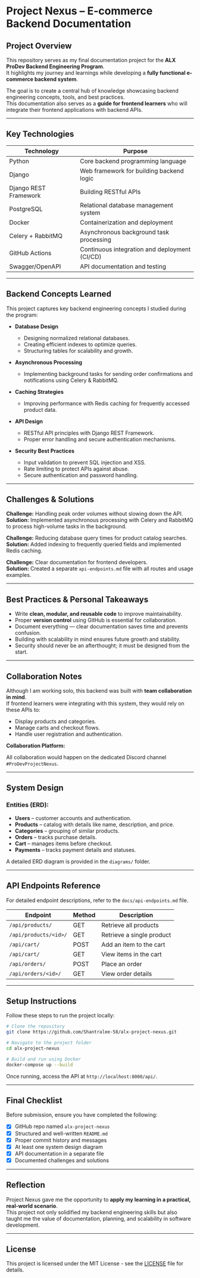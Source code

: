 # Project Nexus – E-commerce Backend Documentation

## Project Overview

This repository serves as my final documentation project for the **ALX ProDev Backend Engineering Program**.  
It highlights my journey and learnings while developing a **fully functional e-commerce backend system**.  

The goal is to create a central hub of knowledge showcasing backend engineering concepts, tools, and best practices.  
This documentation also serves as a **guide for frontend learners** who will integrate their frontend applications with backend APIs.

---

## Key Technologies

| Technology        | Purpose |
|-------------------|---------|
| Python            | Core backend programming language |
| Django            | Web framework for building backend logic |
| Django REST Framework | Building RESTful APIs |
| PostgreSQL        | Relational database management system |
| Docker            | Containerization and deployment |
| Celery + RabbitMQ | Asynchronous background task processing |
| GitHub Actions    | Continuous integration and deployment (CI/CD) |
| Swagger/OpenAPI   | API documentation and testing |

---

## Backend Concepts Learned

This project captures key backend engineering concepts I studied during the program:

- **Database Design**
  - Designing normalized relational databases.
  - Creating efficient indexes to optimize queries.
  - Structuring tables for scalability and growth.

- **Asynchronous Processing**
  - Implementing background tasks for sending order confirmations and notifications using Celery & RabbitMQ.

- **Caching Strategies**
  - Improving performance with Redis caching for frequently accessed product data.

- **API Design**
  - RESTful API principles with Django REST Framework.
  - Proper error handling and secure authentication mechanisms.

- **Security Best Practices**
  - Input validation to prevent SQL injection and XSS.
  - Rate limiting to protect APIs against abuse.
  - Secure authentication and password handling.

---

## Challenges & Solutions

**Challenge:** Handling peak order volumes without slowing down the API.  
**Solution:** Implemented asynchronous processing with Celery and RabbitMQ to process high-volume tasks in the background.

**Challenge:** Reducing database query times for product catalog searches.  
**Solution:** Added indexing to frequently queried fields and implemented Redis caching.

**Challenge:** Clear documentation for frontend developers.  
**Solution:** Created a separate `api-endpoints.md` file with all routes and usage examples.

---

## Best Practices & Personal Takeaways

- Write **clean, modular, and reusable code** to improve maintainability.
- Proper **version control** using GitHub is essential for collaboration.
- Document everything — clear documentation saves time and prevents confusion.
- Building with scalability in mind ensures future growth and stability.
- Security should never be an afterthought; it must be designed from the start.

---

## Collaboration Notes

Although I am working solo, this backend was built with **team collaboration in mind**.  
If frontend learners were integrating with this system, they would rely on these APIs to:

- Display products and categories.
- Manage carts and checkout flows.
- Handle user registration and authentication.

**Collaboration Platform:**  

All collaboration would happen on the dedicated Discord channel `#ProDevProjectNexus`.

---

## System Design

### Entities (ERD):

- **Users** – customer accounts and authentication.
- **Products** – catalog with details like name, description, and price.
- **Categories** – grouping of similar products.
- **Orders** – tracks purchase details.
- **Cart** – manages items before checkout.
- **Payments** – tracks payment details and statuses.

A detailed ERD diagram is provided in the `diagrams/` folder.

---

## API Endpoints Reference

For detailed endpoint descriptions, refer to the `docs/api-endpoints.md` file.

| Endpoint            | Method | Description |
|---------------------|--------|-------------|
| `/api/products/`    | GET    | Retrieve all products |
| `/api/products/<id>/` | GET  | Retrieve a single product |
| `/api/cart/`        | POST   | Add an item to the cart |
| `/api/cart/`        | GET    | View items in the cart |
| `/api/orders/`      | POST   | Place an order |
| `/api/orders/<id>/` | GET    | View order details |

---

## Setup Instructions

Follow these steps to run the project locally:

```bash
# Clone the repository
git clone https://github.com/Shantralee-58/alx-project-nexus.git

# Navigate to the project folder
cd alx-project-nexus

# Build and run using Docker
docker-compose up --build
```

Once running, access the API at `http://localhost:8000/api/`.

---

## Final Checklist

Before submission, ensure you have completed the following:

- [x] GitHub repo named `alx-project-nexus`
- [x] Structured and well-written `README.md`
- [x] Proper commit history and messages
- [x] At least one system design diagram
- [x] API documentation in a separate file
- [x] Documented challenges and solutions

---

## Reflection

Project Nexus gave me the opportunity to **apply my learning in a practical, real-world scenario**.  
This project not only solidified my backend engineering skills but also taught me the value of documentation, planning, and scalability in software development.

---

## License
This project is licensed under the MIT License - see the [LICENSE](LICENSE) file for details.

